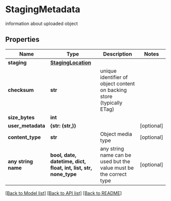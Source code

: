 # StagingMetadata

information about uploaded object

## Properties
Name | Type | Description | Notes
------------ | ------------- | ------------- | -------------
**staging** | [**StagingLocation**](StagingLocation.md) |  | 
**checksum** | **str** | unique identifier of object content on backing store (typically ETag) | 
**size_bytes** | **int** |  | 
**user_metadata** | **{str: (str,)}** |  | [optional] 
**content_type** | **str** | Object media type | [optional] 
**any string name** | **bool, date, datetime, dict, float, int, list, str, none_type** | any string name can be used but the value must be the correct type | [optional]

[[Back to Model list]](../README.md#documentation-for-models) [[Back to API list]](../README.md#documentation-for-api-endpoints) [[Back to README]](../README.md)


